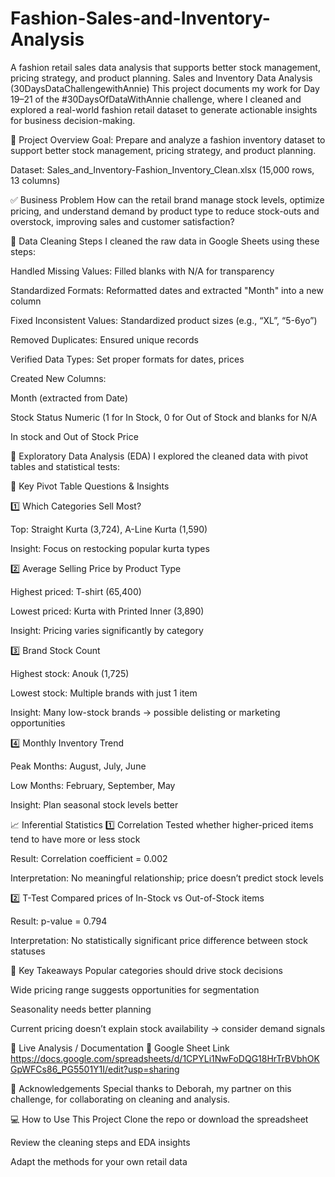 # Fashion-Sales-and-Inventory-Analysis
A fashion retail sales data analysis that supports better stock management, pricing strategy, and product planning.
Sales and Inventory Data Analysis (30DaysDataChallengewithAnnie)
This project documents my work for Day 19–21 of the #30DaysOfDataWithAnnie challenge, where I cleaned and explored a real-world fashion retail dataset to generate actionable insights for business decision-making.

🌟 Project Overview
Goal: Prepare and analyze a fashion inventory dataset to support better stock management, pricing strategy, and product planning.

Dataset: Sales_and_Inventory-Fashion_Inventory_Clean.xlsx (15,000 rows, 13 columns)

✅ Business Problem
How can the retail brand manage stock levels, optimize pricing, and understand demand by product type to reduce stock-outs and overstock, improving sales and customer satisfaction?

🧹 Data Cleaning Steps
I cleaned the raw data in Google Sheets using these steps:

Handled Missing Values: Filled blanks with N/A for transparency

Standardized Formats: Reformatted dates and extracted "Month" into a new column

Fixed Inconsistent Values: Standardized product sizes (e.g., “XL”, “5-6yo”)

Removed Duplicates: Ensured unique records

Verified Data Types: Set proper formats for dates, prices

Created New Columns:

Month (extracted from Date)

Stock Status Numeric (1 for In Stock, 0 for Out of Stock and blanks for N/A

In stock and Out of Stock Price

🔎 Exploratory Data Analysis (EDA)
I explored the cleaned data with pivot tables and statistical tests:

📌 Key Pivot Table Questions & Insights

1️⃣ Which Categories Sell Most?

Top: Straight Kurta (3,724), A-Line Kurta (1,590)

Insight: Focus on restocking popular kurta types

2️⃣ Average Selling Price by Product Type

Highest priced: T-shirt (65,400)

Lowest priced: Kurta with Printed Inner (3,890)

Insight: Pricing varies significantly by category

3️⃣ Brand Stock Count

Highest stock: Anouk (1,725)

Lowest stock: Multiple brands with just 1 item

Insight: Many low-stock brands → possible delisting or marketing opportunities

4️⃣ Monthly Inventory Trend

Peak Months: August, July, June

Low Months: February, September, May

Insight: Plan seasonal stock levels better

📈 Inferential Statistics
1️⃣ Correlation
Tested whether higher-priced items tend to have more or less stock

Result: Correlation coefficient = 0.002

Interpretation: No meaningful relationship; price doesn’t predict stock levels

2️⃣ T-Test
Compared prices of In-Stock vs Out-of-Stock items

Result: p-value = 0.794

Interpretation: No statistically significant price difference between stock statuses

📌 Key Takeaways
Popular categories should drive stock decisions

Wide pricing range suggests opportunities for segmentation

Seasonality needs better planning

Current pricing doesn’t explain stock availability → consider demand signals

🔗 Live Analysis / Documentation
📑 Google Sheet Link https://docs.google.com/spreadsheets/d/1CPYLi1NwFoDQG18HrTrBVbhOKGpWFCs86_PG5501Y1I/edit?usp=sharing

🤝 Acknowledgements
Special thanks to Deborah, my partner on this challenge, for collaborating on cleaning and analysis.

💻 How to Use This Project
Clone the repo or download the spreadsheet

Review the cleaning steps and EDA insights

Adapt the methods for your own retail data

